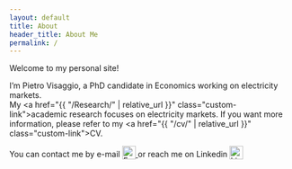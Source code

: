 ```yaml
---
layout: default
title: About
header_title: About Me
permalink: /
---
```




Welcome to my personal site!  

I’m Pietro Visaggio, a PhD candidate in Economics working on electricity markets.  
My <a href="{{ "/Research/" | relative_url }}" class="custom-link">academic research</a> focuses on electricity markets. If you want more information, please refer to my <a href="{{ "/cv/" | relative_url }}" class="custom-link">CV</a>.


You can contact me by e-mail
<a href="mailto:visaggip@bc.edu" aria-label="Send email to Pietro Visaggio">
  <img src="{{ '/assets/images/email_icon.png' | relative_url }}"
       alt="Email icon"
       style="width:24px; vertical-align:middle; margin-left:0rem; margin-bottom:0.5rem;">
</a>
or reach me on Linkedin
<a href="https://www.linkedin.com/in/pietro-visaggio-393369161/" target="_blank" rel="noopener" aria-label="Visit Pietro Visaggio on LinkedIn">
  <img src="{{ '/assets/images/linkedin_icon.png' | relative_url }}"
       alt="LinkedIn icon"
       style="width:24px; vertical-align:middle; margin-left:0rem; margin-bottom:0.5rem;">
</a>